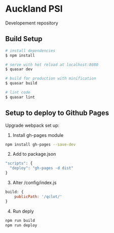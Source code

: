 # Auckland PSI 

Developement repository

## Build Setup

``` bash
# install dependencies
$ npm install

# serve with hot reload at localhost:8080
$ quasar dev

# build for production with minification
$ quasar build

# lint code
$ quasar lint
```

## Setup to deploy to Github Pages

Upgrade webpack set up:

1. Install gh-pages module

``` bash
npm install gh-pages --save-dev
```

2. Add to package.json

``` js
"scripts": {
  "deploy": "gh-pages -d dist"
}
```

3. Alter /config/index.js

``` js
build: {
    publicPath: '/qclot/'
}
```

4. Run deply

``` bash
npm run build
npm run deploy
```